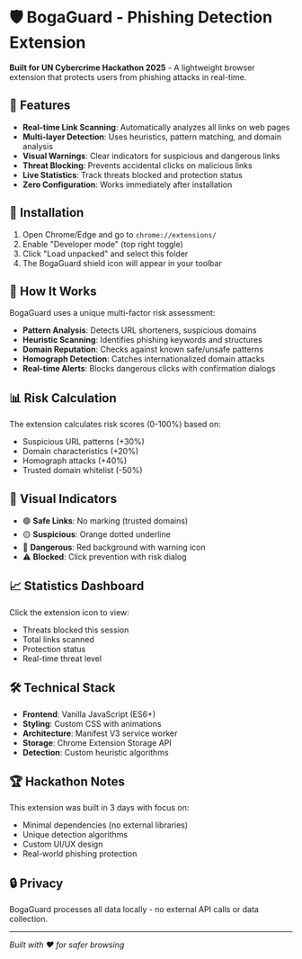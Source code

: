 # 🛡️ BogaGuard - Phishing Detection Extension

**Built for UN Cybercrime Hackathon 2025** - A lightweight browser extension that protects users from phishing attacks in real-time.

## 🚀 Features

- **Real-time Link Scanning**: Automatically analyzes all links on web pages
- **Multi-layer Detection**: Uses heuristics, pattern matching, and domain analysis
- **Visual Warnings**: Clear indicators for suspicious and dangerous links
- **Threat Blocking**: Prevents accidental clicks on malicious links
- **Live Statistics**: Track threats blocked and protection status
- **Zero Configuration**: Works immediately after installation

## 🔧 Installation

1. Open Chrome/Edge and go to `chrome://extensions/`
2. Enable "Developer mode" (top right toggle)
3. Click "Load unpacked" and select this folder
4. The BogaGuard shield icon will appear in your toolbar

## 🎯 How It Works

BogaGuard uses a unique multi-factor risk assessment:

- **Pattern Analysis**: Detects URL shorteners, suspicious domains
- **Heuristic Scanning**: Identifies phishing keywords and structures  
- **Domain Reputation**: Checks against known safe/unsafe patterns
- **Homograph Detection**: Catches internationalized domain attacks
- **Real-time Alerts**: Blocks dangerous clicks with confirmation dialogs

## 📊 Risk Calculation

The extension calculates risk scores (0-100%) based on:
- Suspicious URL patterns (+30%)
- Domain characteristics (+20%)
- Homograph attacks (+40%)
- Trusted domain whitelist (-50%)

## 🎨 Visual Indicators

- 🟢 **Safe Links**: No marking (trusted domains)
- 🟡 **Suspicious**: Orange dotted underline
- 🔴 **Dangerous**: Red background with warning icon
- ⚠️ **Blocked**: Click prevention with risk dialog

## 📈 Statistics Dashboard

Click the extension icon to view:
- Threats blocked this session
- Total links scanned
- Protection status
- Real-time threat level

## 🛠️ Technical Stack

- **Frontend**: Vanilla JavaScript (ES6+)
- **Styling**: Custom CSS with animations
- **Architecture**: Manifest V3 service worker
- **Storage**: Chrome Extension Storage API
- **Detection**: Custom heuristic algorithms

## 🏆 Hackathon Notes

This extension was built in 3 days with focus on:
- Minimal dependencies (no external libraries)
- Unique detection algorithms
- Custom UI/UX design
- Real-world phishing protection

## 🔒 Privacy

BogaGuard processes all data locally - no external API calls or data collection.

---

*Built with ❤️ for safer browsing*
